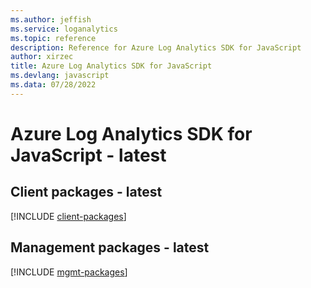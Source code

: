 ```yaml
---
ms.author: jeffish
ms.service: loganalytics
ms.topic: reference
description: Reference for Azure Log Analytics SDK for JavaScript
author: xirzec
title: Azure Log Analytics SDK for JavaScript
ms.devlang: javascript
ms.data: 07/28/2022
---
```

# Azure Log Analytics SDK for JavaScript - latest

## Client packages - latest
[!INCLUDE [client-packages](log-analytics-client-index.md)]
## Management packages - latest
[!INCLUDE [mgmt-packages](log-analytics-mgmt-index.md)]